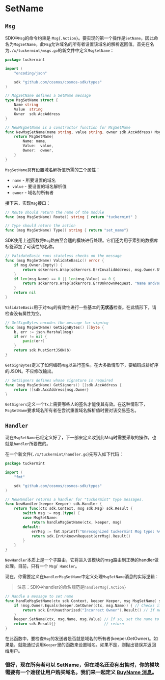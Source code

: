 # SetName

## `Msg`

SDK中`Msg`的命令约束是 `Msg{.Action}`。要实现的第一个操作是`SetName`，因此命名为`MsgSetName`。此`Msg`允许域名的所有者设置该域名的解析返回值。首先在名为`./x/tuckermint/msgs.go`的新文件中定义`MsgSetName`：

```go
package tuckermint

import (
	"encoding/json"

	sdk "github.com/cosmos/cosmos-sdk/types"
)

// MsgSetName defines a SetName message
type MsgSetName struct {
	Name string
	Value  string
	Owner  sdk.AccAddress
}

// NewMsgSetName is a constructor function for MsgSetName
func NewMsgSetName(name string, value string, owner sdk.AccAddress) MsgSetName {
	return MsgSetName{
		Name: name,
		Value:  value,
		Owner:  owner,
	}
}
```

`MsgSetName`具有设置域名解析值所需的三个属性：

- `name` - 所要设置的域名
- `value` - 要设置的域名解析值
- `owner` - 域名的所有者

接下来，实现`Msg`接口：

```go
// Route should return the name of the module
func (msg MsgSetName) Route() string { return "tuckermint" }

// Type should return the action
func (msg MsgSetName) Type() string { return "set_name"}
```

SDK使用上述函数将`Msg`路由至合适的模块进行处理。它们还为用于索引的数据库标签添加了可读性的名称。

```go
// ValidateBasic runs stateless checks on the message
func (msg MsgSetName) ValidateBasic() error {
	if msg.Owner.Empty() {
		return sdkerrors.Wrap(sdkerrors.ErrInvalidAddress, msg.Owner.String())
	}
	if len(msg.Name) == 0 || len(msg.Value) == 0 {
		return sdkerrors.Wrap(sdkerrors.ErrUnknownRequest, "Name and/or Value cannot be empty")
	}
	return nil
}
```

`ValidateBasic`用于对`Msg`的有效性进行一些基本的**无状态**检查。在此情形下，请检查没有属性为空。

```go
// GetSignBytes encodes the message for signing
func (msg MsgSetName) GetSignBytes() []byte {
	b, err := json.Marshal(msg)
	if err != nil {
		panic(err)
	}
	return sdk.MustSortJSON(b)
}
```

`GetSignBytes`定义了如何编码`Msg`以进行签名。在大多数情形下，要编码成排好序的JSON。不应修改输出。

```go
// GetSigners defines whose signature is required
func (msg MsgSetName) GetSigners() []sdk.AccAddress {
	return []sdk.AccAddress{msg.Owner}
}
```

`GetSigners`定义一个`Tx`上需要哪些人的签名才能使其有效。在这种情形下，`MsgSetName`要求域名所有者在尝试重置域名解析值时要对该交易签名。

## `Handler`

现在`MsgSetName`已经定义好了，下一部来定义收到此Msg时需要采取的操作。也就是`handler`所要做的。

在一个新文件(`./x/tuckermint/handler.go`)先写入如下代码：

```go
package tuckermint

import (
	"fmt"

	sdk "github.com/cosmos/cosmos-sdk/types"
)

// NewHandler returns a handler for "tuckermint" type messages.
func NewHandler(keeper Keeper) sdk.Handler {
	return func(ctx sdk.Context, msg sdk.Msg) sdk.Result {
		switch msg := msg.(type) {
		case MsgSetName:
			return handleMsgSetName(ctx, keeper, msg)
		default:
			errMsg := fmt.Sprintf("Unrecognized tuckermint Msg type: %v", msg.Type())
			return sdk.ErrUnknownRequest(errMsg).Result()
		}
	}
}
```

`NewHandler`本质上是一个子路由，它将进入该模块的msg路由到正确的handler做处理。目前，只有一个 `Msg`/` Handler`。

现在，你需要定义在`handlerMsgSetName`中定义处理`MsgSetName`消息的实际逻辑：

> 注意：SDK中handler的命名规范是`handlerMsg{.Action}`

```go
// Handle a message to set name
func handleMsgSetName(ctx sdk.Context, keeper Keeper, msg MsgSetName) sdk.Result {
	if !msg.Owner.Equals(keeper.GetOwner(ctx, msg.Name)) { // Checks if the the msg sender is the same as the current owner
		return sdk.ErrUnauthorized("Incorrect Owner").Result() // If not, throw an error
	}
	keeper.SetName(ctx, msg.Name, msg.Value) // If so, set the name to the value specified in the msg.
	return sdk.Result{}                      // return
}
```

在此函数中，要检查`Msg`的发送者是否就是域名的所有者(keeper.GetOwner)。如果是，就能通过调用`Keeper`里的函数来设置域名。如果不是，则抛出错误并返回给用户。

### 很好，现在所有者可以 SetName，但在域名还没有出售时，你的模块需要有一个途径让用户购买域名。我们来一起定义 [BuyName 消息](./07-buy-name.md)。

